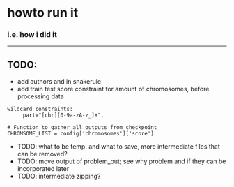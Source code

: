 
# howto run it
### i.e. how i did it
----

## TODO:
- add authors and in snakerule 
- add train test score constraint for amount of chromosomes, before processing data

```
wildcard_constraints:   
     part="[chr][0-9a-zA-z_]+",

# Function to gather all outputs from checkpoint 
CHROMSOME_LIST = config['chromosomes']['score']
```

- TODO: what to be temp. and what to save, more intermediate files that can be removed?
- TODO: move output of problem_out; see why problem and if they can be incorporated later
- TODO: intermediate zipping?

